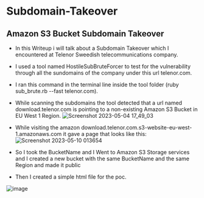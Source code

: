 # Subdomain-Takeover
## Amazon S3 Bucket Subdomain Takeover
* In this Writeup i will talk about a Subdomain Takeover which I encountered at Telenor Sweedish telecommunications company.
* I used a tool named HostileSubBruteForcer to test for the vulnerability through all the sundomains of the company under this url telenor.com.
* I ran this command in the terminal line inside the tool folder (ruby sub_brute.rb --fast telenor.com).
* While scanning the subdomains the tool detected that a url named download.telenor.com is pointing to a non-existing Amazon S3 Bucket in EU West 1 Region.
 ![Screenshot 2023-05-04 17_49_03](https://github.com/AbdoFarid1/Subdomain-Takeover/assets/128148536/f98d47aa-4fb6-4c64-811f-9e2b93022001)
 
* While visiting the amazon download.telenor.com.s3-website-eu-west-1.amazonaws.com it gave a page that looks like this:
 ![Screenshot 2023-05-10 013654](https://github.com/AbdoFarid1/Subdomain-Takeover/assets/128148536/f4315575-5ec5-4446-9868-fdd7c9ed6d1c)
* So I took the BucketName and I Went to Amazon S3 Storage services and I created a new bucket with the same BucketName and the same Region and made it public
* Then I created a simple html file for the poc.
 
![image](https://github.com/AbdoFarid1/Subdomain-Takeover/assets/128148536/13444480-7100-4c5b-8fa3-c3625a263b9d)




